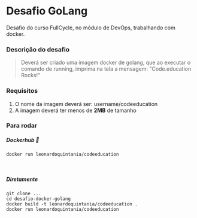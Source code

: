 # Desafio GoLang
Desafio do curso FullCycle, no módulo de DevOps, trabalhando com docker.

### Descrição do desafio
> Deverá ser criado uma imagem docker de golang, que ao executar o comando de running, imprima na tela a mensagem: "Code.education Rocks!"

### Requisitos
1. O nome da imagem deverá ser: username/codeeducation
2. A imagem deverá ter menos de __2MB__ de tamanho

### Para rodar
##### Dockerhub :whale:
```docker pull leonardoquintania/codeeducation
docker run leonardoquintania/codeeducation
```
<br/>

##### Diretamente
```
git clone ...
cd desafio-docker-golang
docker build -t leonardoquintania/codeeducation .
docker run leonardoquintania/codeeducation
```
<br/>
<br/>
